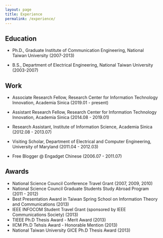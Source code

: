 ```yaml
---
layout: page
title: Experience
permalink: /experience/
---
```

## Education

* Ph.D., Graduate Institute of Communication Engineering, National Taiwan University (2007-2013)  

* B.S., Department of Electrical Engineering, National Taiwan University (2003-2007)

## Work

* Associate Research Fellow, Research Center for Information Technology Innovation, Academia Sinica (2019.01 - present)

* Assistant Research Fellow, Research Center for Information Technology Innovation, Academia Sinica (2014.08 - 2019.01)
* Research Assistant, Institute of Information Science, Academia Sinica  (2012.08 - 2013.07)  
* Visiting Scholar, Department of Electrical and Computer Engineering, University of Maryland (2011.04 - 2012.03)  
* Free Blogger @ Engadget Chinese (2006.07 - 2011.07)

## Awards

* National Science Council Conference Travel Grant (2007, 2009, 2010)
* National Science Council Graduate Students Study Abroad Program (2011 - 2012)
* Best Presentation Award in Taiwan Spring School on Information Theory and Communications (2013)
* IEEE INFOCOM Student Travel Grant (sponsored by IEEE Communications Society) (2013)
* TIEEE Ph.D Thesis Award - Merit Award (2013)
* IICM Ph.D Tehsis Award - Honorable Mention (2013)
* National Taiwan University GICE Ph.D Thesis Award (2013)
